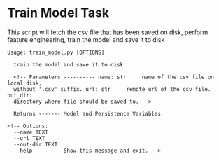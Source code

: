 # Train Model Task

This script will fetch the csv file that has been saved on
disk, perform feature engineering, train the model and
save it to disk

```
Usage: train_model.py [OPTIONS]

  train the model and save it to disk

  <!-- Parameters ---------- name: str     name of the csv file on local disk,
  without '.csv' suffix. url: str     remote url of the csv file. out_dir:
  directory where file should be saved to. -->

  Returns ------- Model and Persistence Variables

<!-- Options:
  --name TEXT
  --url TEXT
  --out-dir TEXT
  --help          Show this message and exit. -->
```
